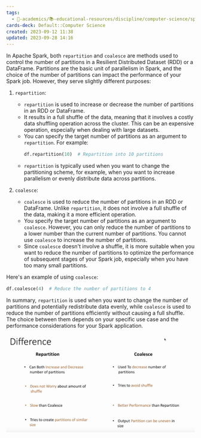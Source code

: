 ```yaml
---
tags:
  - 🔴-academics/📚-educational-resources/discipline/computer-science/spark
cards-deck: Default::Computer Science
created: 2023-09-12 11:38
updated: 2023-09-28 14:16
---
```


In Apache Spark, both `repartition` and `coalesce` are methods used to control the number of partitions in a Resilient Distributed Dataset (RDD) or a DataFrame. Partitions are the basic unit of parallelism in Spark, and the choice of the number of partitions can impact the performance of your Spark job. However, they serve slightly different purposes:

1. `repartition`:
   - `repartition` is used to increase or decrease the number of partitions in an RDD or DataFrame.
   - It results in a full shuffle of the data, meaning that it involves a costly data shuffling operation across the cluster. This can be an expensive operation, especially when dealing with large datasets.
   - You can specify the target number of partitions as an argument to `repartition`. For example:
     ```python
     df.repartition(10)  # Repartition into 10 partitions
     ```
   - `repartition` is typically used when you want to change the partitioning scheme, for example, when you want to increase parallelism or evenly distribute data across partitions.

2. `coalesce`:
   - `coalesce` is used to reduce the number of partitions in an RDD or DataFrame. Unlike `repartition`, it does not involve a full shuffle of the data, making it a more efficient operation.
   - You specify the target number of partitions as an argument to `coalesce`. However, you can only reduce the number of partitions to a lower number than the current number of partitions. You cannot use `coalesce` to increase the number of partitions.
   - Since `coalesce` doesn't involve a shuffle, it is more suitable when you want to reduce the number of partitions to optimize the performance of subsequent stages of your Spark job, especially when you have too many small partitions.

Here's an example of using `coalesce`:

```python
df.coalesce(4)  # Reduce the number of partitions to 4
```

In summary, `repartition` is used when you want to change the number of partitions and potentially redistribute data evenly, while `coalesce` is used to reduce the number of partitions efficiently without causing a full shuffle. The choice between them depends on your specific use case and the performance considerations for your Spark application.

![](assets/images/Pasted%20image%2020230913161050.png)
